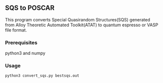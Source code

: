 ## SQS to POSCAR

This program converts Special Quasirandom Structures(SQS) generated from Alloy Theoretic Automated Toolkit(ATAT) to quantum espresso or VASP file format. 

### Prerequisites

python3 and numpy

### Usage 

`python3 convert_sqs.py bestsqs.out`
